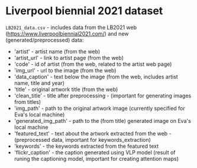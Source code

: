 # Liverpool biennial 2021 dataset

`LB2021_data.csv` - includes data from the LB2021 web (https://www.liverpoolbiennial2021.com/) and new (generated/preprocessed) data:
- 'artist' - artist name (from the web)
- 'artist_url' - link to artist page (from the web) 
- 'code' - id of artist (from the web, related to the artist web page) 
- 'img_url' - url to the image (from the web)
- 'data_caption' - text below the image (from the web, includes artist name, title and year)
- 'title' - original artwork title (from the web)
- 'clean_title' - title after preprocessing - (important for generating images from titles)
- 'img_path' - path to the original artwork image (currently specified for Eva's local machine)
- 'generated_img_path' - path to the (from title) generated image on Eva's local machine
- 'featured_text' - text about the artwork extracted from the web - (preprocessed data, important for keywords_extraction) 
- 'keywords' - the keywords extracted from the featured text 
- 'flickr_caption' - the caption generated using VLP model (result of runing the captioning model, important for creating attention maps)
